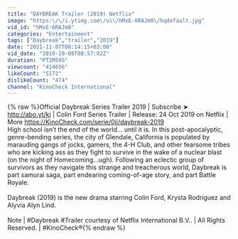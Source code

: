 ```yaml
---
title: "DAYBREAK Trailer (2019) Netflix"
image: "https:\/\/i.ytimg.com\/vi\/hMxE-6RAJm0\/hqdefault.jpg"
vid_id: "hMxE-6RAJm0"
categories: "Entertainment"
tags: ["Daybreak","trailer","2019"]
date: "2021-11-07T08:14:15+03:00"
vid_date: "2019-10-08T08:57:02Z"
duration: "PT2M59S"
viewcount: "414656"
likeCount: "5172"
dislikeCount: "474"
channel: "KinoCheck International"
---
```

{% raw %}Official Daybreak Series Trailer 2019 | Subscribe ➤ <a rel="nofollow" target="blank" href="http://abo.yt/ki">http://abo.yt/ki</a> | Colin Ford Series Trailer | Release: 24 Oct 2019 on Netflix | More <a rel="nofollow" target="blank" href="https://KinoCheck.com/serie/0jj/daybreak-2019">https://KinoCheck.com/serie/0jj/daybreak-2019</a><br />High school isn’t the end of the world… until it is. In this post-apocalyptic, genre-bending series, the city of Glendale, California is populated by marauding gangs of jocks, gamers, the 4-H Club, and other fearsome tribes who are kicking ass as they fight to survive in the wake of a nuclear blast (on the night of Homecoming…ugh). Following an eclectic group of survivors as they navigate this strange and treacherous world, Daybreak is part samurai saga, part endearing coming-of-age story, and part Battle Royale.<br /><br />Daybreak (2019) is the new drama starring Colin Ford, Krysta Rodriguez and Alyvia Alyn Lind.<br /><br />Note | #Daybreak #Trailer courtesy of Netflix International B.V.. | All Rights Reserved. | #KinoCheck®{% endraw %}
